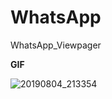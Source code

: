 # WhatsApp
WhatsApp_Viewpager

**GIF**

![20190804_213354](https://user-images.githubusercontent.com/52859426/62426333-0e0b9080-b701-11e9-8110-e8630216c20e.gif)
